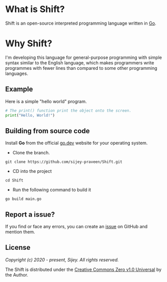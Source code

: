 # What is Shift?

Shift is an open-source interpreted programming language written in [Go](https://go.dev/).

# Why Shift?

I'm developing this language for general-purpose programming with simple syntax similar to the English language, which makes programmers write programmes with fewer lines than compared to some other programming languages.

## Example

Here is a simple "hello world" program.

```py
# The print() function print the object onto the screen.
print("Hello, World!")
```

<!-- ## Future Goals

- Make it more convenient. -->

## Building from source code

Install **Go** from the official [go.dev](https://go.dev/) website for your operating system.

- Clone the branch.
```
git clone https://github.com/sijey-praveen/Shift.git
```

- CD into the project
```
cd Shift
```

- Run the following command to build it
```
go build main.go
```

## Report a issue?

If you find or face any errors, you can create an [issue](https://github.com/sijey-praveen/Shift/issues) on GitHub and mention them.

## License

*Copyright (c) 2020 - present, Sijey. All rights reserved.*

The Shift is distributed under the [Creative Commons Zero v1.0 Universal](https://creativecommons.org/) by the Author.
